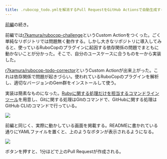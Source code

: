 ```yaml
---
title: .rubocop_todo.ymlを解消するPull RequestをGitHub Actionsで自動生成する (後編)
---
```

[前編](https://r7kamura.com/articles/2022-05-13-rubocop-challenge)の続き。

前編では[r7kamura/rubocop-challenge](https://github.com/r7kamura/rubocop-challenge)というCustom Actionをつくった。ごく単純なリポジトリでは問題無く動作する。しかし大きなリポジトリに導入してみると、使っているRuboCopのプラグインに起因する依存関係の問題でまともに動かないことが分かった。そこで、自分のユースケースに合うものを一から実装した。

[r7kamura/rubocop-todo-corrector](https://github.com/r7kamura/rubocop-todo-corrector)というCustom Actionが出来上がった。これは依存関係で問題が起きづらい。使われているRuboCopのプラグインを解析し、適切なバージョンのGem群をインストールして使う。

実装は簡素なものになった。[Rubyに関する処理だけを担当するコマンドラインツール](https://github.com/r7kamura/rubocop_todo_corrector)を用意し、Gitに関する処理はGitのコマンドで、GitHubに関する処理はGitHub CLIのコマンドで行っている。

![](https://lh3.googleusercontent.com/docs/ADP-6oGtEcEbGMH3rrMYulqGxoucwrdx94PTEWIzn6e0OVwHsztBqud8vHgex2tYVg4DN4pqDOkG6ajjQ_qlEzxLf5cTyCt1t4r519v2X0gJ-J4Li-BwpicQaE5qeTkojR2aRyTMpEUoZiE1da0u6MFQPmaEnAxUUtsdH-VUS7MCgqxD44Iz02fwa2cPirl46eog9PpDoylJQsCsMu8rYBAmX7euMjlxlLrFt_dp3AAYz84yId7sf4KtLDTLdzMW7W6_94xbXlZq73v5_cL8zk-hR9pSNx_NCCwisvdRV-dPdqVi97FGxN1QlQEDoShPeLS5z6g2u1V_kNWS-aZa-0Ij9Fe7ncTFHc4mR_Ug90wX4ZA6J739dq5JaHHNBI6qvcvzZR13bIJThKZSizZ5azAmaTR2yxmdrfUCB_MIk5Edr5zpGhQFYIP3jn_OXemIfTsle72C76zovF7k8mfUzAf0PyKPqWJ2TQ4CC1jIi-FoYhY5N6KBFq35ZJSTSYXODdBZKnombthJDcjt_DFnArnNBgV1-edW8vQ-AIyaIJ8fJvOPob8HJU7H0JC-Sj6A_Ql4k_kO3eMkn95eMpKwQcBaAu8ytklnKwkDeMlLTK5J8oI14pmBjZoidZqM7Gmxzav2CEPkHA5Q3V6WWJ8G5ixjkG-Thld2o4BhDsLSqI5MBuYRsIHYIQdyTlr-IRkRWodrVTTojLxKeg_NaZpe7ZT8dBZLwPesG-DzNdozhTju4gl2xYk9eJlm4lvQN4d-PZkA6kBXNJ3Kygi_yWZtOpZOqqYmBcCa_EVS-fBQcoScxrR0xDCj9PsSiY5RLbkBHRNcE0n3r17lOG4PYvVoTwIDdPGnG5DgYGxlQHXcanOWZtYt8ze4zcVSrWY0WE5TgwxPiPKrQ0sduENe37Sptlbnmubm9YLWj_cQkIsVfWojD3zRlmKiL1D_fsYtqxVYHZroLJvMqk_X94Gjcf_ciNcIs74nMz-gTBV9Y-zEUyixzYNZWGOfKRqb2TGQy7pytiCe7O6XsuPrXprrAzJ7wL98JUUaSSJHqniEuC8Ol7pT6OIMf-VYSfy_5TRmiyuZbjkqCpr76qieKk_-TQdACOUgtsYLURI4xytwoAB8U8ydGVHVSpaAOim4uOYfXzRLrcuFSYDAxHB2u5tVTep-PaOCM1qqK4Hi1Je3BpO5d0CSMTQ0vYWTStMmP_5piC4fcpGxGPQM2zS8Blv8cbuO9CPvbSodpDCiy0WeXurFkLAZwSCJ3g7D)

前編と同じく、実際に動かしている画面を掲載する。READMEに書かれている通りにYAMLファイルを置くと、上のようなボタンが表示されるようになる。

![](https://lh3.googleusercontent.com/docs/ADP-6oEl9il-aTDV49MCT2w6HY52L6QQP947OiDqvbGIoUkExBx2nu3TvYJWqxl61LYQ-JrJvFLwtinYD2yVyaufhzVgYjs-TDmRpzNqMXK0caVNcdXpClN5U_O-8nWyVVQsNlevmaMsDRbkzbPvJXj_yiftQ3TgzFkMNbaQJe85ay0NCapuSclGvIuxwT_w8CJTPPc5C0u2s8fVz0n6OKGLXocL-rq-eE5ELV1gto4SmJZFvcRtodZz5ZFgY5Yl6LJ4hzzCnyUFqc-opgiKxsDc5c_3zR30CjfpJktcomJJaBQI0Wf1dNQz0xiwfPTzRDhPZTOyVeqmjr4txXuXmyK6B_5GGI6b29VDytcv8DdMZXhISD11qTrWOXpyzW2EdPFPTpDHgmEob2jmZua5PnsWP3V9vYVSJXcFhpRgff9-OWxcWb-qoDPi_yaQBxbClQlQUGx_yfgAcn8_StYR_dEK3rJ8pE273DyPQZcxg6gWCpSvB25tBY1Ll_MrV8l95gFDbi-G5uwo8U9Q_XDWNZCGqm9kbzWx2BHa37L9EB6l7IosQDOOj9frG3-ytc0tiWKMKM3HmHXcXDyVqPgbSWZbFXXArdBfPKtPRgdxyC6viT_xOV3svS7ARpewze9E2FDufqpQCV8W-YwGfTspfGwG3DHrJkNMjxPTOO9LQ7LdJm9swjz6j1WDcCZoP_u-gd2oG-JOYR9nfEBewunjUvWDSAzeIjYkqd8rX8-pyEczRnX-KkwTnzHKLUPWBalHWwGIk0swIuAZiHNcT7EqBoJATIpLC6aPwVEPgjlu-7sIGXsl_Ur_ef7CBYxVIiPkc3GRwXF00NRluLFNswyl404y65qfNeMFyNnQhpC0ALWl0V57shVoeONoO0gmJHOP9SHyumAXow3kYwhLzJrBcbDFnuWYYWJonN-vGLSdBIytAtLG4ywV6WonO4ris2HGo3v01PyJeKmcxPus0tD_Nh33CusQ8Ytfv8qZZKsVLyZEs2ZHTwtbxKl1i5JBHp3TGfS_KwWM2_IMkrhKilA2jJq4oBS9CRfbLV3mU0iPcuWQ3WUDMBBMNAnJrDiCKvXkzA3psV1GjtcSLEbjCIlHdHd7CvSxrOKKMHEXuL2B1WfopgYFMzsU_0ORiDPoiMlX8eAFzulqBxt4goX2RgQLBgSW842fVwA-oJ7ygHReoUEFqZp7R-PYe5tI7SeB3nCmUaFXqYEM4aywsjwePQ38JFhT6XSJNvCg7N7oVHjNx9inU9oc89CH)

ボタンを押すと、1分ほどで上のPull Requestが作成される。
